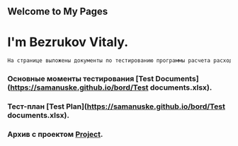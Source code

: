 ## Welcome to My Pages
# I'm Bezrukov Vitaly.






```markdown
На странице выложены документы по тестированию программы расчета расхода топлива для ознакомления.

```
### Основные моменты тестирования [Test Documents](https://samanuske.github.io/bord/Test documents.xlsx).

### Тест-план [Test Plan](https://samanuske.github.io/bord/Test documents.xlsx).

### Архив с проектом  [Project](https://samanuske.github.io/bord/TestVisualFull.rar).


